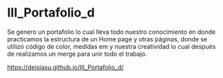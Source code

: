 # III_Portafolio_d

Se genero un portafolio lo cual lleva todo nuestro conocimiento en donde practicamos la estructura de un Home page y otras páginas, donde se utilizó código de color, medidas em y nuestra creatividad lo cual después de realizamos  un merge  para unir todo el trabajo.

https://deisiasu.github.io/III_Portafolio_d/
